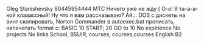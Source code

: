 Oleg Stanishevsky
80445954444 МТС
Ничего уже не жду ( 
О-о! Я та-а-а-кой клааассный! Ну что я вам рассказываю? Ай... 
DOS с дискеты на винт скопировать, Norton Commander в autoexec.bat прописать, напечатать format c: 
BASIC 10 START; 20 GO to 10 
No expirience 
No projects 
No links 
School, BSUIR, courses, courses,courses 
English B2
